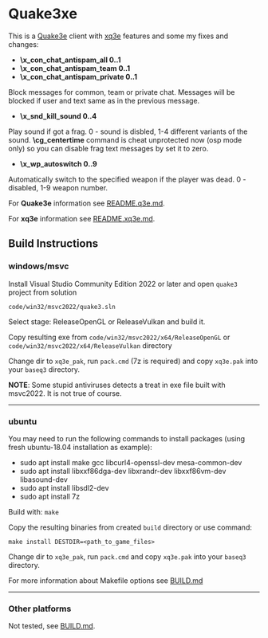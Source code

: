 # Quake3xe

This is a [Quake3e](https://github.com/ec-/Quake3e) client with [xq3e](https://github.com/xq3e/engine) features and some my fixes and changes:


- **\x_con_chat_antispam_all 0..1**
- **\x_con_chat_antispam_team 0..1**
- **\x_con_chat_antispam_private 0..1**

Block messages for common, team or private chat. Messages will be blocked if user and text same as in the previous message.

- **\x_snd_kill_sound 0..4**

Play sound if got a frag. 0 - sound is disbled, 1-4 different variants of the sound.
**\cg_centertime** command is cheat unprotected now (osp mode only) so you can disable frag text messages by set it to zero.

- **\x_wp_autoswitch 0..9**

Automatically switch to the specified weapon if the player was dead. 0 - disabled, 1-9 weapon number. 

For **Quake3e** information see [README.q3e.md](README.q3e.md).

For **xq3e** information see [README.xq3e.md](README.xq3e.md).


## Build Instructions

### windows/msvc

Install Visual Studio Community Edition 2022 or later and open `quake3` project from solution

`code/win32/msvc2022/quake3.sln`

Select stage: ReleaseOpenGL or ReleaseVulkan and build it.

Copy resulting exe from `code/win32/msvc2022/x64/ReleaseOpenGL` or `code/win32/msvc2022/x64/ReleaseVulkan` directory

Change dir to `xq3e_pak`, run `pack.cmd` (7z is required) and copy `xq3e.pak` into your `baseq3` directory.

**NOTE**: Some stupid antiviruses detects a treat in exe file built with msvc2022. It is not true of course.

---

### ubuntu

You may need to run the following commands to install packages (using fresh ubuntu-18.04 installation as example):

* sudo apt install make gcc libcurl4-openssl-dev mesa-common-dev
* sudo apt install libxxf86dga-dev libxrandr-dev libxxf86vm-dev libasound-dev
* sudo apt install libsdl2-dev
* sudo apt install 7z

Build with: `make`

Copy the resulting binaries from created `build` directory or use command:

`make install DESTDIR=<path_to_game_files>`

Change dir to `xq3e_pak`, run `pack.cmd` and copy `xq3e.pak` into your `baseq3` directory.

For more information about Makefile options see [BUILD.md](BUILD.md)

---

### Other platforms

Not tested, see [BUILD.md](BUILD.md). 


